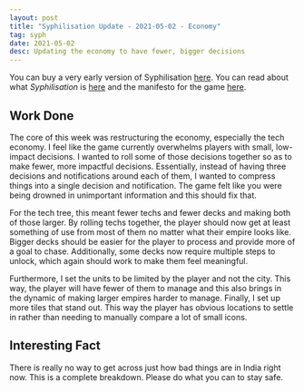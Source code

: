 ```yaml
---
layout: post
title: "Syphilisation Update - 2021-05-02 - Economy"
tag: syph
date: 2021-05-02
desc: Updating the economy to have fewer, bigger decisions
---
```



You can buy a very early version of Syphilisation [here](https://whynotgames.itch.io/nikhil-murthys-syphilisation). You can read about what *Syphilisation* is [here](/blog/syph/announce) and the manifesto for the game [here](/blog/syph/newManifesto).

## Work Done

The core of this week was restructuring the economy, especially the tech economy. I feel like the game currently overwhelms players with small, low-impact decisions. I wanted to roll some of those decisions together so as to make fewer, more impactful decisions. Essentially, instead of having three decisions and notifications around each of them, I wanted to compress things into a single decision and notification. The game felt like you were being drowned in unimportant information and this should fix that.


For the tech tree, this meant fewer techs and fewer decks and making both of those larger. By rolling techs together, the player should now get at least something of use from most of them no matter what their empire looks like. Bigger decks should be easier for the player to process and provide more of a goal to chase. Additionally, some decks now require multiple steps to unlock, which again should work to make them feel meaningful.


Furthermore, I set the units to be limited by the player and not the city. This way, the player will have fewer of them to manage and this also brings in the dynamic of making larger empires harder to manage. Finally, I set up more tiles that stand out. This way the player has obvious locations to settle in rather than needing to manually compare a lot of small icons.

## Interesting Fact

There is really no way to get across just how bad things are in India right now. This is a complete breakdown. Please do what you can to stay safe.

